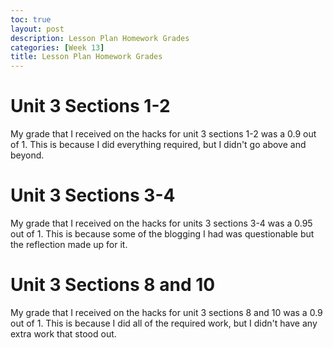 ```yaml
---
toc: true
layout: post
description: Lesson Plan Homework Grades
categories: [Week 13]
title: Lesson Plan Homework Grades
---
```


# Unit 3 Sections 1-2
My grade that I received on the hacks for unit 3 sections 1-2 was a 0.9 out of 1. This is because I did everything required, but I didn't go above and beyond.

# Unit 3 Sections 3-4
My grade that I received on the hacks for units 3 sections 3-4 was a 0.95 out of 1. This is because some of the blogging I had was questionable but the reflection made up for it.

# Unit 3 Sections 8 and 10
My grade that I received on the hacks for unit 3 sections 8 and 10 was a 0.9 out of 1. This is because I did all of the required work, but I didn't have any extra work that stood out.